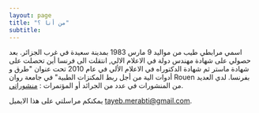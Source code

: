 ```yaml
---
layout: page
title: "من أنا ؟"
subtitle: 
---
```


اسمي مرابطي طيب من مواليد 9 مارس 1983 بمدينة سعيدة في غرب الجزائر. بعد حصولي على شهادة مهندس دولة في الاعلام الالي, انتقلت الى فرنسا أين تحصلت على شهادة ماستر ثم شهادة الدكتوراه في الاعلام اﻷلي في عام 2010 تحت عنوان "طرق و أدوات الية من أجل ربط المكنزات الطبية" في جامعة روان Rouen بفرنسا. لدي العديد من المنشورات في عدد من الجرائد أو المؤتمرات : 
[منشوراتي](https://sites.google.com/site/tayebmerabti/publications). 

يمكنكم مراسلتي على هذا الايميل <tayeb.merabti@gmail.com>.